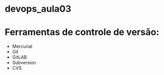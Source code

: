 # devops_aula03
# Ferramentas de controle de versão:

* Mercurial
* Git 
* GitLAB
* Subversion
* CVS
